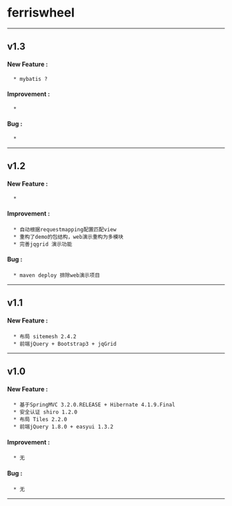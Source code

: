 # ferriswheel

---
## v1.3
#### New Feature :
      * mybatis ?
#### Improvement :
      *
#### Bug :
	  * 

---
## v1.2
#### New Feature :
      * 
#### Improvement :
      * 自动根据requestmapping配置匹配view
      * 重构了demo的包结构，web演示重构为多模块
      * 完善jqgrid 演示功能
#### Bug :
	  * maven deploy 排除web演示项目

---
## v1.1
#### New Feature :
      * 布局 sitemesh 2.4.2
      * 前端jQuery + Bootstrap3 + jqGrid

---
## v1.0
 
#### New Feature :
      * 基于SpringMVC 3.2.0.RELEASE + Hibernate 4.1.9.Final
      * 安全认证 shiro 1.2.0
      * 布局 Tiles 2.2.0
      * 前端jQuery 1.8.0 + easyui 1.3.2
  
#### Improvement :
      * 无
      
#### Bug :
      * 无
---
 